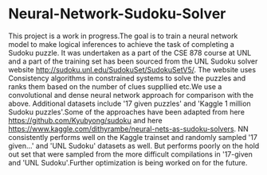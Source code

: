 # Neural-Network-Sudoku-Solver
This project is a work in progress.The goal is to train a neural network model to make logical inferences to achieve the task of completing a Sudoku puzzle. It was undertaken as a part of the CSE 878 course at UNL and a part of the training set has been 
sourced from the UNL Sudoku solver website http://sudoku.unl.edu/SudokuSet/SudokuSetV5/.
The website uses Consistency algorithms in constrained systems to solve the puzzles and ranks them based on the number of clues suppllied etc.We use a convolutional and dense neural network approach for comparison with the above. Additional datasets include '17 given puzzles' and 'Kaggle 1 million Sudoku puzzles'.Some of the approaches have been adapted from here
https://github.com/Kyubyong/sudoku and here https://www.kaggle.com/dithyrambe/neural-nets-as-sudoku-solvers.
NN consistently performs well on the Kaggle trainset and randomly sampled '17 given...' and 'UNL Sudoku' datasets as well. But performs poorly on the hold out set that were sampled from the more difficult compilations in '17-given and 'UNL Sudoku'.Further optimization is being worked on for the future.
